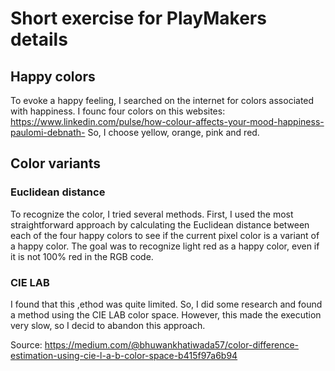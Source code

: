 # Short exercise for PlayMakers details

## Happy colors

To evoke a happy feeling, I searched on the internet for colors associated with happiness. 
I founc four colors on this websites: https://www.linkedin.com/pulse/how-colour-affects-your-mood-happiness-paulomi-debnath-
So, I choose yellow, orange, pink and red.

## Color variants

### Euclidean distance
To recognize the color, I tried several methods.
First, I used the most straightforward approach by calculating the Euclidean distance between each of the four happy colors to see if the current pixel color is a variant of a happy color. The goal was to recognize light red as a happy color, even if it is not 100% red in the RGB code.

### CIE LAB
I found that this ,ethod was quite limited. So, I did some research and found a method using the CIE LAB color space.
However, this made the execution very slow, so I decid to abandon this approach.

Source: https://medium.com/@bhuwankhatiwada57/color-difference-estimation-using-cie-l-a-b-color-space-b415f97a6b94
